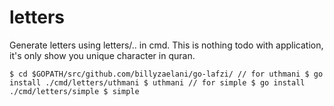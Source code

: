 # letters

Generate letters using letters/.. in cmd. This is nothing todo with application, it's only show you unique character in quran.

``
$ cd $GOPATH/src/github.com/billyzaelani/go-lafzi/
// for uthmani
$ go install ./cmd/letters/uthmani
$ uthmani
// for simple
$ go install ./cmd/letters/simple
$ simple
``